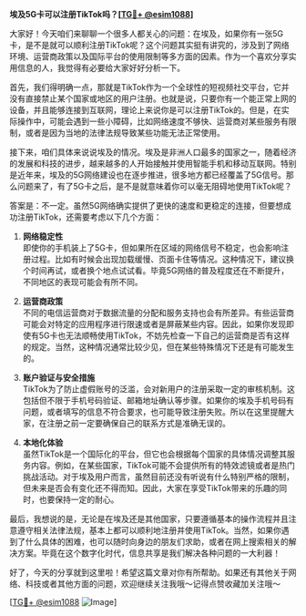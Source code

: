 **埃及5G卡可以注册TikTok吗？[[TG💪+ @esim1088](https://t.me/s/esim1088)]**

大家好！今天咱们来聊聊一个很多人都关心的问题：在埃及，如果你有一张5G卡，是不是就可以顺利注册TikTok呢？这个问题其实挺有讲究的，涉及到了网络环境、运营商政策以及国际平台的使用限制等多方面的因素。作为一个喜欢分享实用信息的人，我觉得有必要给大家好好分析一下。

首先，我们得明确一点，那就是TikTok作为一个全球性的短视频社交平台，它并没有直接禁止某个国家或地区的用户注册。也就是说，只要你有一个能正常上网的设备，并且能够连接到互联网，理论上来说你是可以注册TikTok的。但是，在实际操作中，可能会遇到一些小障碍，比如网络速度不够快、运营商对某些服务有限制，或者是因为当地的法律法规导致某些功能无法正常使用。

接下来，咱们具体来说说埃及的情况。埃及是非洲人口最多的国家之一，随着经济的发展和科技的进步，越来越多的人开始接触并使用智能手机和移动互联网。特别是近年来，埃及的5G网络建设也在逐步推进，很多地方都已经覆盖了5G信号。那么问题来了，有了5G卡之后，是不是就意味着你可以毫无阻碍地使用TikTok呢？

答案是：不一定。虽然5G网络确实提供了更快的速度和更稳定的连接，但要想成功注册TikTok，还需要考虑以下几个方面：

1. **网络稳定性**  
   即使你的手机装上了5G卡，但如果所在区域的网络信号不稳定，也会影响注册过程。比如有时候会出现加载缓慢、页面卡住等情况。这种情况下，建议换个时间再试，或者换个地点试试看。毕竟5G网络的普及程度还在不断提升，不同地区的表现可能会有所不同。

2. **运营商政策**  
   不同的电信运营商对于数据流量的分配和服务支持也会有所差异。有些运营商可能会对特定的应用程序进行限速或者是屏蔽某些内容。因此，如果你发现即使有5G卡也无法顺畅使用TikTok，不妨先检查一下自己的运营商是否有这样的规定。当然，这种情况通常比较少见，但在某些特殊情况下还是有可能发生的。

3. **账户验证与安全措施**  
   TikTok为了防止虚假账号的泛滥，会对新用户的注册采取一定的审核机制。这包括但不限于手机号码验证、邮箱地址确认等步骤。如果你的埃及手机号码有问题，或者填写的信息不符合要求，也可能导致注册失败。所以在这里提醒大家，在注册之前一定要确保自己的联系方式是准确无误的。

4. **本地化体验**  
   虽然TikTok是一个国际化的平台，但它也会根据每个国家的具体情况调整其服务内容。例如，在某些国家，TikTok可能不会提供所有的特效滤镜或者是热门挑战活动。对于埃及用户而言，虽然目前还没有听说有什么特别严格的限制，但未来是否会有变化还不得而知。因此，大家在享受TikTok带来的乐趣的同时，也要保持一定的耐心。

最后，我想说的是，无论是在埃及还是其他国家，只要遵循基本的操作流程并且注意遵守相关法律法规，基本上都可以顺利地注册并使用TikTok。当然，如果你遇到了什么具体的困难，也可以随时向身边的朋友们求助，或者在网上搜索相关的解决方案。毕竟在这个数字化时代，信息共享是我们解决各种问题的一大利器！

好了，今天的分享就到这里啦！希望这篇文章对你有所帮助。如果还有其他关于网络、科技或者其他方面的问题，欢迎继续关注我哦～记得点赞收藏加关注哦～

[[TG💪+ @esim1088](https://t.me/s/esim1088) ![Image](https://i.postimg.cc/4NQfJmqS/Snipaste-2025-05-13-00-14-12.png)]